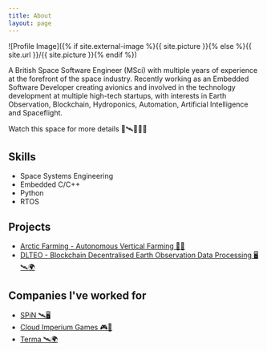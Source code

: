 ```yaml
---
title: About
layout: page
---
```

![Profile Image]({% if site.external-image %}{{ site.picture }}{% else %}{{ site.url }}/{{ site.picture }}{% endif %})

<p>A British Space Software Engineer (MSci) with multiple years of experience at the forefront of the space industry. Recently working as an Embedded Software Developer creating avionics and involved in the technology development at multiple high-tech startups, with interests in Earth Observation, Blockchain, Hydroponics, Automation, Artificial Intelligence and Spaceflight.</p>

<p>Watch this space for more details 🚀🛰️👩‍🚀🌑</p>

<h2>Skills</h2>

<ul class="skill-list">
	<li>Space Systems Engineering</li>
	<li>Embedded C/C++</li>
	<li>Python</li>
	<li>RTOS</li>
</ul>

<h2>Projects</h2>

<ul>
	<li><a href="https://arcticfarming.fi">Arctic Farming - Autonomous Vertical Farming 🧑‍🌾</a></li>
	<li><a href="https://dlteo.com">DLTEO - Blockchain Decentralised Earth Observation Data Processing 🖥️🛰️🌍</a></li>
</ul>

<h2>Companies I've worked for</h2>

<ul>
	<li><a href="https://spinintech.com/">SPiN 🛰️🖥️</a></li>
	<li><a href="https://cloudimperiumgames.com/">Cloud Imperium Games 🎮🚀</a></li>
	<li><a href="https://terma.com/">Terma 🛰️🌍</a></li>
</ul>

